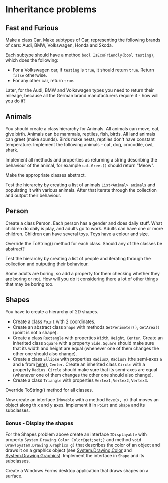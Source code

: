 # Inheritance problems

## Fast and Furious
Make a class Car. 
Make subtypes of Car, representing the following brands of cars: Audi, BMW, Volkswagen, Honda and Skoda.

Each subtype should have a method `bool IsEcoFriendly(bool testing)`, which does the following:
- For a Volkswagen car, if `testing` is `true`, it should return `true`. Return `false` otherwise.
- For any other car, return `true`.

Later, for the Audi, BMW and Volkswagen types you need to return their mileage, because all the German brand manufacturers require it - how will you do it?

## Animals
You should create a class hierarchy for Animals. All animals can move, eat, give birth. Animals can be mammals, reptiles, fish, birds. All land animals can greet (make sounds). Birds make nests, reptiles don't have constant temperature. Implement the following animals - cat, dog, crocodile, owl, shark.

Implement all methods and properties as returning a string describing the behaviour of the animal, for example `cat.Greet()` should return "Meow".

Make the appropriate classes abstract.

Test the hierarchy by creating a list of animals `List<Animal> animals` and populating it with various animals. After that iterate through the collection and output their behaviour.

## Person

Create a class Person. Each person has a gender and does daily stuff. What children do daily is play, and adults go to work. Adults can have one or more children. Children can have several toys. Toys have a colour and size.

Override the ToString() method for each class. Should any of the classes be abstract?

Test the hierarchy by creating a list of people and iterating through the collection and outputing their behaviour.

Some adults are boring, so add a property for them checking whether they are boring or not. How will you do it considering there a lot of other things that may be boring too.

## Shapes

You have to create a hierarchy of 2D shapes.

* Create a class `Point` with 2 coordinates.
* Create an abstract class `Shape` with methods `GetPerimeter()`, `GetArea()` (point is not a shape).
* Create a class `Rectangle` with properties `Width`, `Height`, `Center`. Create an inherited class `Square` with a property `Side`. `Square` should make sure that its width and height are equal (whenever one of them changes the other one should also change).
* Create a class `Ellipse` with properties `RadiusX`, `RadiusY` (the semi-axes `a` and `b` from [here](https://en.wikipedia.org/wiki/Ellipse#Elements_of_an_ellipse)), `Center`. Create an inherited class `Circle` with a property `Radius`. `Circle` should make sure that its semi-axes are equal (whenever one of them changes the other one should also change).
* Create a class `Triangle` with properties `Vertex1`, `Vertex2`, `Vertex3`.

Override ToString() method for all classes.

Now create an interface `IMovable` with a method `Move(x, y)` that moves an object along th x and y axes. Implement it in `Point` and `Shape` and its subclasses.

### Bonus - Display the shapes

For the Shapes problem above create an interface `IDisplayable` with property `System.Drawing.Color Color{get;set;}` and method `void Draw(System.Drawing.Graphics g)` that describes the color of an object and draws it on a graphics object (see [System.Drawing.Color](https://msdn.microsoft.com/en-us/library/system.drawing.color%28v=vs.110%29.aspx) and [System.Drawing.Graphics](https://msdn.microsoft.com/en-us/library/system.drawing.graphics%28v=vs.110%29.aspx)). Implement the interface in `Shape` and its subclasses.

Create a Windows Forms desktop application that draws shapes on a surface.
